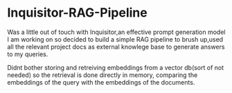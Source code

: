# Inquisitor-RAG-Pipeline

Was a little out of touch with Inquisitor,an effective prompt generation model I am working on so decided to build a simple RAG pipeline to brush up,used all the relevant project docs as external knowlege base to generate answers to my queries.

Didnt bother storing and retreiving embeddings from a vector db(sort of not needed) so the retrieval is done directly in memory, comparing the embeddings of the query with the embeddings of the documents.
